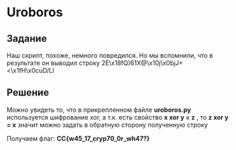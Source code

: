 # Uroboros

## Задание

Наш скрипт, похоже, немного повредился. Но мы вспомнили, что в результате он выводил строку
2E\x18fQ)61X@\x10j\x0bjJ+ <\x1fH\x0cuD/Ll

## Решение

Можно увидеть то, что в прикрепленном файле **uroboros.py** используется шифрование xor, а т.к. есть свойство **x xor y = z** , то **z xor y = x** значит можно задать в обратную сторону полученную строку

Получаем флаг: **CC{w45_17_cryp70_0r_wh47?}**
